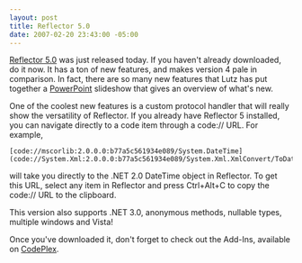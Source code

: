 ```yaml
---
layout: post
title: Reflector 5.0
date: 2007-02-20 23:43:00 -05:00
---
```


[Reflector 5.0](http://www.aisto.com/roeder/dotnet) was just released today. If you haven't already downloaded, do it now. It has a ton of new features, and makes version 4 pale in comparison. In fact, there are so many new features that Lutz has put together a [PowerPoint](http://www.aisto.com/roeder/paper/reflector5.ppt) slideshow that gives an overview of what's new.

One of the coolest new features is a custom protocol handler that will really show the versatility of Reflector. If you already have Reflector 5 installed, you can navigate directly to a code item through a code:// URL. For example,

```
[code://mscorlib:2.0.0.0:b77a5c561934e089/System.DateTime](code://System.Xml:2.0.0.0:b77a5c561934e089/System.Xml.XmlConvert/ToDateTime%28String%29:System.DateTime)
```

will take you directly to the .NET 2.0 DateTime object in Reflector. To get this URL, select any item in Reflector and press Ctrl+Alt+C to copy the code:// URL to the clipboard.

This version also supports .NET 3.0, anonymous methods, nullable types, multiple windows and Vista!

Once you've downloaded it, don't forget to check out the Add-Ins, available on [CodePlex](http://www.codeplex.com/reflectoraddins).
